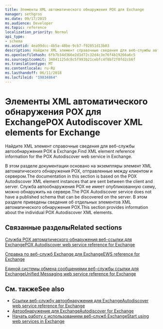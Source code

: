 ```yaml
---
title: Элементы XML автоматического обнаружения POX для Exchange
manager: sethgros
ms.date: 09/17/2015
ms.audience: Developer
ms.topic: reference
localization_priority: Normal
api_type:
- schema
ms.assetid: 4ea99dcc-4b5a-48be-9cb7-f92851d13b03
description: Найдите XML элемент справочные сведения для веб-службы автообнаружения POX в Exchange.
ms.openlocfilehash: 6fb7b34d366e2d1d72c32d4c3e76f4b19266a6c5
ms.sourcegitcommit: 34041125dc8c5f993b21cebfc4f8b72f0fd2cb6f
ms.translationtype: MT
ms.contentlocale: ru-RU
ms.lasthandoff: 06/11/2018
ms.locfileid: "19834864"
---
```

# <a name="pox-autodiscover-xml-elements-for-exchange"></a><span data-ttu-id="e0275-103">Элементы XML автоматического обнаружения POX для Exchange</span><span class="sxs-lookup"><span data-stu-id="e0275-103">POX Autodiscover XML elements for Exchange</span></span>

<span data-ttu-id="e0275-104">Найдите XML элемент справочные сведения для веб-службы автообнаружения POX в Exchange.</span><span class="sxs-lookup"><span data-stu-id="e0275-104">Find XML element reference information for the POX Autodiscover web service in Exchange.</span></span>
  
<span data-ttu-id="e0275-105">В этом разделе документации основано на экземпляры элемент XML автоматического обнаружения POX, отправленные между клиентом и сервером.</span><span class="sxs-lookup"><span data-stu-id="e0275-105">The documentation in this section is based on the POX Autodiscover XML element instances that are sent between the client and server.</span></span> <span data-ttu-id="e0275-106">Служба автообнаружения POX не имеет опубликованную схему, можно обнаружить на сервере.</span><span class="sxs-lookup"><span data-stu-id="e0275-106">The POX Autodiscover service does not have a published schema that can be discovered on the server.</span></span> <span data-ttu-id="e0275-107">В этом разделе приведены сведения об отдельных элементов XML автоматического обнаружения POX.</span><span class="sxs-lookup"><span data-stu-id="e0275-107">This section provides information about the individual POX Autodiscover XML elements.</span></span>
  
## <a name="related-sections"></a><span data-ttu-id="e0275-108">Связанные разделы</span><span class="sxs-lookup"><span data-stu-id="e0275-108">Related sections</span></span>
<span data-ttu-id="e0275-109"><a name="bk_RelatedSections"> </a></span><span class="sxs-lookup"><span data-stu-id="e0275-109"></span></span>

[<span data-ttu-id="e0275-110">Служба POX автоматического обнаружения веб-ссылки для Exchange</span><span class="sxs-lookup"><span data-stu-id="e0275-110">POX Autodiscover web service reference for Exchange</span></span>](pox-autodiscover-web-service-reference-for-exchange.md)
  
[<span data-ttu-id="e0275-111">Справка по веб-служб Exchange для Exchange</span><span class="sxs-lookup"><span data-stu-id="e0275-111">EWS reference for Exchange</span></span>](ews-reference-for-exchange.md)
  
[<span data-ttu-id="e0275-112">Единой системы обмена сообщениями веб-службы ссылки для Exchange</span><span class="sxs-lookup"><span data-stu-id="e0275-112">Unified Messaging web service reference for Exchange</span></span>](unified-messaging-web-service-reference-for-exchange.md)
  
## <a name="see-also"></a><span data-ttu-id="e0275-113">См. также</span><span class="sxs-lookup"><span data-stu-id="e0275-113">See also</span></span>

- [<span data-ttu-id="e0275-114">Ссылки веб-службу автообнаружения для Exchange</span><span class="sxs-lookup"><span data-stu-id="e0275-114">Autodiscover web service reference for Exchange</span></span>](autodiscover-web-service-reference-for-exchange.md)
- [<span data-ttu-id="e0275-115">Автообнаружение для Exchange</span><span class="sxs-lookup"><span data-stu-id="e0275-115">Autodiscover for Exchange</span></span>](../exchange-web-services/autodiscover-for-exchange.md)
- [<span data-ttu-id="e0275-116">Начать работу с использованием веб-служб Exchange</span><span class="sxs-lookup"><span data-stu-id="e0275-116">Start using web services in Exchange</span></span>](../exchange-web-services/start-using-web-services-in-exchange.md)
    

